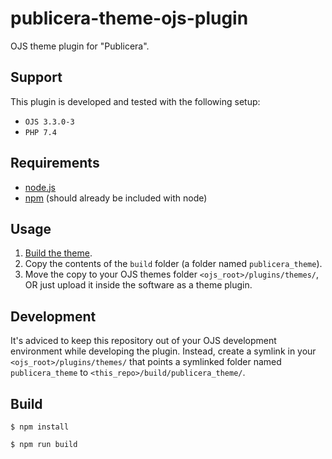 # publicera-theme-ojs-plugin
OJS theme plugin for "Publicera".

## Support

This plugin is developed and tested with the following setup:
* `OJS 3.3.0-3`
* `PHP 7.4`

## Requirements
* [node.js](http://nodejs.org/)
* [npm](https://www.npmjs.com/get-npm) (should already be included with node)

## Usage

1. [Build the theme](#Build).
2. Copy the contents of the `build` folder (a folder named `publicera_theme`).
3. Move the copy to your OJS themes folder `<ojs_root>/plugins/themes/`, OR just upload it inside the software as a theme plugin.


## Development

It's adviced to keep this repository out of your OJS development environment while developing the plugin. Instead, create a symlink in your `<ojs_root>/plugins/themes/` that points a symlinked folder named `publicera_theme` to `<this_repo>/build/publicera_theme/`.

## Build

````
$ npm install
````

````
$ npm run build
````